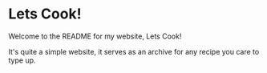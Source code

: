 # Lets Cook!
Welcome to the README for my website, Lets Cook!

It's quite a simple website, it serves as an archive for any recipe you care to type up.